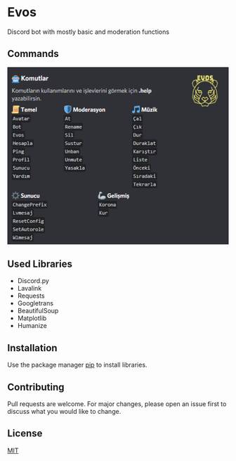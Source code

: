 # Evos

Discord bot with mostly basic and moderation functions

## Commands

![Commands](./images/commands.png)

## Used Libraries
* Discord.py
* Lavalink
* Requests
* Googletrans
* BeautifulSoup
* Matplotlib
* Humanize

## Installation

Use the package manager [pip](https://pip.pypa.io/en/stable/) to install libraries.

## Contributing
Pull requests are welcome. For major changes, please open an issue first to discuss what you would like to change.

## License
[MIT](https://choosealicense.com/licenses/mit/)
